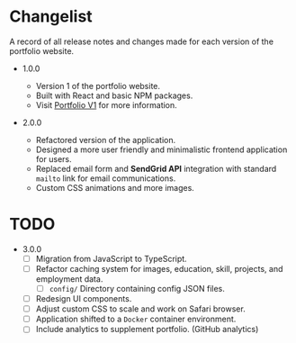 # Changelist

A record of all release notes and changes made for each version of the portfolio website.

-   1.0.0

    -   Version 1 of the portfolio website.
    -   Built with React and basic NPM packages.
    -   Visit [Portfolio V1](https://github.com/stefanwerleman/portfolio-v1) for more information.

-   2.0.0
    -   Refactored version of the application.
    -   Designed a more user friendly and minimalistic frontend application for users.
    -   Replaced email form and **SendGrid API** integration with standard `mailto` link for email communications.
    -   Custom CSS animations and more images.

# TODO

-   3.0.0
    -   [ ] Migration from JavaScript to TypeScript.
    -   [ ] Refactor caching system for images, education, skill, projects, and employment data.
        -   [ ] `config/` Directory containing config JSON files.
    -   [ ] Redesign UI components.
    -   [ ] Adjust custom CSS to scale and work on Safari browser.
    -   [ ] Application shifted to a `Docker` container environment.
    -   [ ] Include analytics to supplement portfolio. (GitHub analytics)
